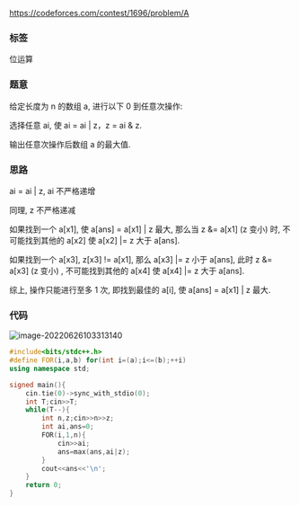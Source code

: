 https://codeforces.com/contest/1696/problem/A

### 标签

位运算

### 题意

给定长度为 n 的数组 a, 进行以下 0 到任意次操作:

选择任意 ai, 使 ai = ai | z，z = ai & z.

输出任意次操作后数组 a 的最大值.

### 思路

ai = ai | z, ai 不严格递增

同理, z 不严格递减

如果找到一个 a[x1], 使 a[ans] = a[x1] | z 最大, 那么当 z &= a[x1] (z 变小) 时, 不可能找到其他的 a[x2] 使 a[x2] |= z 大于 a[ans].

如果找到一个 a[x3], z[x3] != a[x1], 那么 a[x3] |= z 小于 a[ans], 此时 z &= a[x3] (z 变小) , 不可能找到其他的 a[x4] 使 a[x4] |= z 大于 a[ans].

综上, 操作只能进行至多 1 次, 即找到最佳的 a[i], 使 a[ans] = a[x1] | z 最大.

### 代码

![image-20220626103313140](https://nme-200t.oss-cn-hangzhou.aliyuncs.com/template/202206261033209.png)

```cpp
#include<bits/stdc++.h>
#define FOR(i,a,b) for(int i=(a);i<=(b);++i)
using namespace std;

signed main(){
	cin.tie(0)->sync_with_stdio(0);
	int T;cin>>T;
	while(T--){
		int n,z;cin>>n>>z;
		int ai,ans=0;
		FOR(i,1,n){
			cin>>ai;
			ans=max(ans,ai|z);
		}
		cout<<ans<<'\n';
	}
	return 0;
}
```

